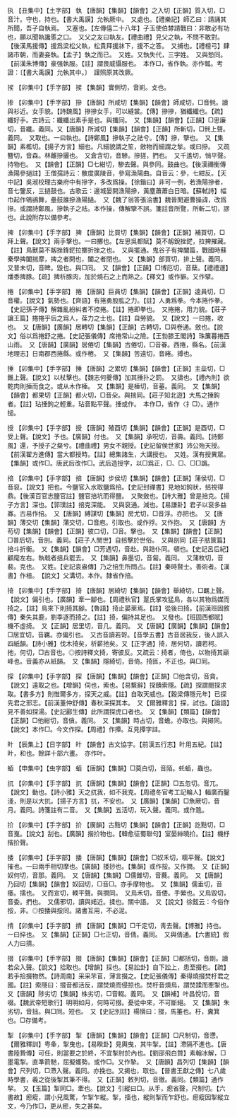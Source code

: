 <!-- { "loadSidebar": true } -->
执	【丑集中】【土字部】	執	【唐韻】【集韻】【韻會】之入切【正韻】質入切，□音汁。守也，持也。【書大禹謨】允執厥中。　又處也。【禮樂記】師乙曰：請誦其所聞，吾子自執焉。　又塞也。【左傳僖二十八年】子玉使伯棼請戰曰：非敢必有功也，願以聞執讒慝之口。　又父之友曰執友。【禮曲禮】見父之執，不問不敢對。【後漢馬援傳】援爲梁松父執，松貴拜援牀下，援不之答。　又捕也。【禮檀弓】肆諸市朝，而妻妾執。【孟子】執之而已。　又姓。又執失代，三字姓。　又與慹同。【前漢朱博傳】豪强執服。【註】謂畏威懾服也。　本作□，省作執。亦作瓡。考證：〔【書大禹謨】允執其中。〕　謹照原其改厥。 

捑	【卯集中】【手字部】	捑	【集韻】實側切，音崱。攴也。

掺	【卯集中】【手字部】	摻	【唐韻】所咸切【集韻】【韻會】師咸切，□音毿。讀與衫近。女手貌。【詩魏風】摻摻女手，可以縫裳。【傳】摻摻，猶纖纖也。【疏】纖好手。古詩云：纖纖出素手是也。與攕同。　又【集韻】【韻會】【正韻】□思廉切，音纖。義同。又【唐韻】所減切【集韻】【韻會】【正韻】所斬切，□毿上聲。義同。　又取也。一曰執也。【詩鄭風】摻執子之祛兮。【傳】摻，擥也。　又【集韻】素檻切。【揚子方言】細也。凡細貌謂之笙，斂物而細謂之揫。或曰摻。　又疏簪切，音森。林離摻攦也。　又倉含切，音驂。摻搓，捫也。　又千遙切，悄平聲。持物也。　又【韻會】【正韻】□七紺切，驂去聲。與參同。鼓曲也。【後漢禰衡傳漁陽參撾註】王僧孺詩云：散度廣陵音，參寫漁陽曲。自音云：參，七紺反。【天中記】吳淑校理古樂府中有摻字，多改爲操。【徐鍇曰】非可一例，若漁陽摻者，音七鑒反，三撾鼓也。古歌云：邊城晏開漁陽摻，黃塵蕭蕭白日暗。【蘇軾詩】幅巾起作鴝鵒舞，壘鼓誰摻漁陽撾。　又【魏了翁答張洽書】魏晉閒避曹操諱，改爲摻。或謂詩鄭風，摻執子之祛。本作操，傳解擥不誤。箋註音所覽，所斬二切，謬也。此說附存以備參考。

捭	【卯集中】【手字部】	捭	【唐韻】比買切【集韻】【韻會】【正韻】補買切，□拜上聲。【說文】兩手擊也。一曰擲也。【左思吳都賦】莫不衂銳挫鋩，拉捭摧藏。【註】鳥獸莫不衂挫鋒鋩拉擲折挫之也。　又與擺通。鬼谷子有捭闔篇，戰國時蘇秦學捭闔揣摩，捭之者開也，闔之者閉也。　又【集韻】部買切，排上聲。義同。　又普未切，音睥。毀也。與□同。　又【韻會】【正韻】□博厄切，音蘖。【禮禮運】燔黍捭豚。【疏】捭析豚肉，加於燒石之上而熟之。【釋文】或作擗。又作擘。

捲	【卯集中】【手字部】	捲	【唐韻】巨員切【集韻】【韻會】【正韻】逵員切，□音權。【說文】氣勢也。【齊語】有捲勇股肱之力。【註】人勇爲拳。今本捲作拳。【史記孫子傳】解雜亂紛糾者不控捲。【註】捲即拳也。　又捲捲，用力貌。【莊子讓王篇】捲捲乎后之爲人，葆力之士也。【註】自勞貌。　又【說文】一曰捲，收也。　又【唐韻】【廣韻】居轉切【集韻】【正韻】古轉切，□與卷通。斂也。【說文】俗以爲捲舒之捲。【史記張儀傳】席捲常山之險。【王勃膝王閣詩】珠簾暮捲西山雨。　又【唐韻】【廣韻】居倦切【集韻】古倦切，□音眷。西捲，縣名。【前漢地理志】日南郡西捲縣。或作棬。　又【集韻】苦遠切，音綣。搏也。

捶	【卯集中】【手字部】	捶	【唐韻】之累切【集韻】【韻會】【正韻】主橤切，□錐上聲。【說文】以杖擊也。【魏志何夔傳】加其捶扑之罰。　又擣也。【禮內則】欲乾肉則捶而食之。或从木作棰。　又【集韻】是棰切，音菙。義同。　又【集韻】【韻會】都果切【正韻】都火切，□音朵。與揣同。【莊子知北遊】大馬之捶鉤者。【註】玷捶鉤之輕重。玷音點平聲。捶或作。　本作□，省作〈扌□〉。通作搥。

授	【卯集中】【手字部】	授	【唐韻】殖酉切【集韻】【韻會】【正韻】是酉切，□受上聲。【說文】予也。【廣韻】付也。　又【集韻】承呪切，音壽。義同。【詩鄭風】還，予授子之粲兮。【禮曲禮】男女不親授。【史記留侯世家】沛公殆天授。【前漢翟方進傳】當大都授時。【註】總集諸生，大講授也。　又姓。漢有授異眾。　【集韻】或作□。唐武后改作□。武后造授字，以□爲正，□、□、□□譌。

掊	【卯集中】【手字部】	掊	【唐韻】步侯切【集韻】【韻會】【正韻】蒲侯切，□音裒。【說文】把也。今鹽官入水取鹽爲掊。【史記封禪書】見地如鉤狀，掊視得鼎。【後漢百官志鹽官註】鹽官掊坑而得鹽。　又聚斂也。【詩大雅】曾是掊克。【揚子方言】深也。【郭璞註】掊克深能。　又與裒通。減也。【易謙卦】君子以裒多益寡。古易作掊。　又【唐韻】縛謀切【集韻】房尤切，□音浮。亦把也。　又【唐韻】薄交切【集韻】蒲交切，□音庖。引取也。或作捊。又作抱。　又【唐韻】方苟切【集韻】【韻會】【正韻】彼口切，□音。擊也。　又【集韻】【韻會】【正韻】□普后切，音剖。義同。【莊子人閒世】自掊擊於世俗。　又與剖同【莊子胠篋篇】掊斗折衡。　又【集韻】【韻會】□芳遇切，音赴。與踣仆同。頓也。【史記呂后紀】顧麾左右。執戟者掊兵罷去。　又【集韻】鼻墨切，音匐。義同。　又蒲枚切，音裴。克也。　又姓。【史記袁盎傳】乃之掊生所問占。【註】秦時賢士。善術者。【漢書】作棓。　【說文】父溝切。本作。隸省作掊。

掎	【卯集中】【手字部】	掎	【唐韻】居綺切【集韻】【韻會】舉綺切，□羈上聲。【說文】偏引也。【廣韻】牽一腳也。【周禮秋官】翨氏掌攻猛鳥，各以其物爲媒而掎之。【註】鳥來下則掎其腳。【魯語】掎止晏萊焉。【註】從後曰掎。【前漢班固敘傳】秦失其鹿，劉季逐而掎之。【註】掎，偏持其足也。　又發也。【班固西都賦】機不虛掎。　又【正韻】居里切，音几。義同。　又【唐韻】【廣韻】【集韻】【韻會】□居宜切，音羈。亦偏引也。　又古音讀若哿。【音學五書】古音居我反，後人誤入四紙韻。【詩小雅】伐木掎矣，析薪扡矣。又【正字通】掎，居何切，讀若柯。扡，何切，□古音也。◎按詩釋文掎，寄彼反。又疏云：掎者，倚也，以物掎其巓峰也。音義亦从紙韻。　又【集韻】隱綺切，音倚。掎匜，不正也。與□同。

探	【卯集中】【手字部】	探	【唐韻】【集韻】【韻會】【正韻】□他含切，音貪。【說文】遠取之也。【增韻】伺也，索也。【易繫辭】探賾索隱。【疏】探謂閱探求取。【書多方】則惟爾多方，探天之威。【註】自取天威也。【穀梁傳隱元年】已探先君之邪志。【前漢董仲舒傳】春秋深探其本。　又【爾雅釋言】探，試也。【論語】見不善如探湯。【史記酈生傳】此所謂探虎口者也。　又【集韻】【類篇】【韻會】【正韻】□他紺切，音僋。義同。　又【集韻】時占切，音蟾。亦取也。與撏同。【說文】本作□。今文作探。【周禮】作撢。互見撢字註。

旪	【辰集上】【日字部】	旪	【韻會】古文協字。【前漢五行志】旪用五紀。【註】旪，和也。餘詳十部六畫。　亦作叶。

蛨	【申集中】【虫字部】	蛨	【唐韻】【集韻】□莫白切，音陌。虴蛨，蟲也。

扤	【卯集中】【手字部】	扤	【唐韻】【集韻】【韻會】【正韻】□五忽切。音兀。【說文】動也。【詩小雅】天之扤我，如不我克。【周禮冬官考工記輪人】輻廣而鑿淺，則是以大扤。【揚子方言】扤，不安也。　又【廣韻】【集韻】□魚厥切，音月。義同。詩箋註有二音。　又【集韻】五活切，玩入聲。義同。或作卼。

扴	【卯集中】【手字部】	扴	【廣韻】古黠切【集韻】【韻會】【正韻】訖黠切，□音戛。【說文】刮也。【廣韻】揩扴物也。【韓愈征蜀聯句】室晏絲曉扴。【註】機杼揩扴聲。

捼	【卯集中】【手字部】	捼	【唐韻】【集韻】【韻會】□奴禾切，糯平聲。【說文】摧也。一曰兩手相切摩也。【廣韻】捼挱也。【集韻】或作挼。又作撋。　又【正韻】奴何切，音那。義同。　又【唐韻】【集韻】□儒錐切，音蕤。義同。　又【唐韻】乃回切【集韻】【韻會】奴回切，□音□。亦手摩物也。　又【集韻】儒垂切，音痿。擩也。　又而宣切，輭平聲。與撋同。　又烏禾切，音倭。手縈也。又烏毀切，音委。捫也。　又儒邪切，讀與婼近。揉也。關中語。　又【說文】徐鉉云：今俗作挼，非。◎按捼與挼同。諸書互用，不必泥。

掅	【卯集中】【手字部】	掅	【唐韻】【集韻】□千定切，靑去聲。【博雅】持也。一曰捽也。　又【集韻】【正韻】□七正切，音倩。義同。　又與倩通。【六書統】假人力曰掅。

掇	【卯集中】【手字部】	掇	【唐韻】【集韻】【韻會】【正韻】□都括切，音剟。讀若朵入聲。【說文】拾取也。【增韻】採也。【易訟卦】自下訟上，患至掇也。【疏】若手拾掇物然。【詩周南】采采芣苢，薄言掇之。【史記張儀傳】秦得燒掇焚杅君之國。【註】索隱曰：掇音都活反，謂焚燒而侵掠也。焚杅音煩烏，謂焚蹂而牽掣也。　又【唐韻】陟劣切【集韻】株劣切，□音輟。義同。　又【韻補】叶昌悅切，音啜。【魏武帝短歌行】明明如月，何時可掇。憂從中來，不可斷絕。　又【集韻】朱劣切，音拙。與□同。短也。　又【史記別註】楊愼曰：掇，馬箠也。杅，糞箕也。□存備考。

掣	【卯集中】【手字部】	掣	【唐韻】【集韻】【韻會】【正韻】□尺制切，音懘。【爾雅釋訓】甹夆，掣曳也。【易睽卦】見輿曳，其牛掣。【註】滯隔不進也。【唐書陸贄傳】可任，則當要之於終，不宜掣肘於內也。【劉邵飛白贊】素翰冰解，□墨電掣。直準箭馳，屈擬蠖勢。或作□。又作摯。　又【唐韻】昌列切【集韻】【韻會】尺列切，□滯入聲。義同。亦挽也。又揭也，取也。【晉書王獻之傳】七八歲時學書，羲之從後掣其筆不得。　又【正韻】敕列切，音徹。義同。【類篇】通作挈。　又【玉篇】掣同□。牽也。【說文】引縱曰□。从手，瘛省聲，尺制切。【六書故】瘛瘲，謂小兒風驚，乍掣乍縱。掣，搐也，縱則掣而乍舒也。瘛瘲因掣縱立文，今乃作□，更从瘛，失之甚矣。

